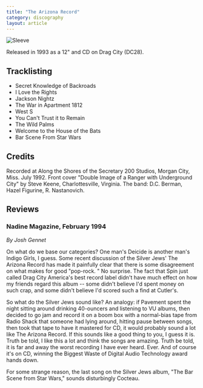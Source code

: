 ```yaml
---
title: "The Arizona Record"
category: discography
layout: article
---
```


![Sleeve](the-arizona-record.png)

Released in 1993 as a 12" and CD on Drag City (DC28). 

## Tracklisting

- Secret Knowledge of Backroads
- I Love the Rights
- Jackson Nightz
- The War in Apartment 1812
- West S
- You Can't Trust it to Remain
- The Wild Palms
- Welcome to the House of the Bats
- Bar Scene From Star Wars

## Credits

Recorded at Along the Shores of the Secretary 200 Studios, Morgan City, Miss. July 1992. Front cover "Double Image of a Ranger with Underground City" by Steve Keene, Charlottesville, Virginia. The band: D.C. Berman, Hazel Figurine, R. Nastanovich. 

## Reviews

### Nadine Magazine, February 1994

_By Josh Gennet_

On what do we base our categories? One man's Deicide is another man's Indigo Girls, I guess. Some recent discussion of the Silver Jews' The Arizona Record has made it painfully clear that there is some disagreement on what makes for good "pop-rock. " No surprise. The fact that Spin just called Drag City America's best record label didn't have much effect on how my friends regard this album -- some didn't believe I'd spent money on such crap, and some didn't believe I'd scored such a find at Cutler's.

So what do the Silver Jews sound like? An analogy: if Pavement spent the night sitting around drinking 40-ouncers and listening to VU albums, then decided to go jam and record it on a boom box with a normal-bias tape from Radio Shack that someone had lying around, hitting pause between songs, then took that tape to have it mastered for CD, it would probably sound a lot like The Arizona Record. If this sounds like a good thing to you, I guess it is. Truth be told, I like this a lot and think the songs are amazing. Truth be told, it is far and away the worst recording I have ever heard. Ever. And of course it's on CD, winning the Biggest Waste of Digital Audio Technology award hands down.

For some strange reason, the last song on the Silver Jews album, "The Bar Scene from Star Wars," sounds disturbingly Cocteau.